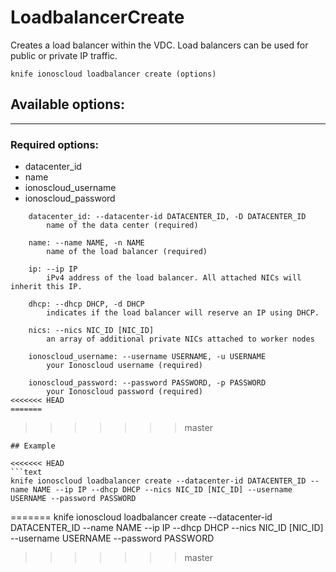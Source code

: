 # LoadbalancerCreate

Creates a load balancer within the VDC. Load balancers can be used for public or private IP traffic.

    knife ionoscloud loadbalancer create (options)


## Available options:
---

### Required options:
* datacenter_id
* name
* ionoscloud_username
* ionoscloud_password

```
    datacenter_id: --datacenter-id DATACENTER_ID, -D DATACENTER_ID
        name of the data center (required)

    name: --name NAME, -n NAME
        name of the load balancer (required)

    ip: --ip IP
        iPv4 address of the load balancer. All attached NICs will inherit this IP.

    dhcp: --dhcp DHCP, -d DHCP
        indicates if the load balancer will reserve an IP using DHCP.

    nics: --nics NIC_ID [NIC_ID]
        an array of additional private NICs attached to worker nodes

    ionoscloud_username: --username USERNAME, -u USERNAME
        your Ionoscloud username (required)

    ionoscloud_password: --password PASSWORD, -p PASSWORD
        your Ionoscloud password (required)
<<<<<<< HEAD
=======

```
>>>>>>> master

```
## Example

<<<<<<< HEAD
```text
knife ionoscloud loadbalancer create --datacenter-id DATACENTER_ID --name NAME --ip IP --dhcp DHCP --nics NIC_ID [NIC_ID] --username USERNAME --password PASSWORD
```
=======
    knife ionoscloud loadbalancer create --datacenter-id DATACENTER_ID --name NAME --ip IP --dhcp DHCP --nics NIC_ID [NIC_ID] --username USERNAME --password PASSWORD
>>>>>>> master

